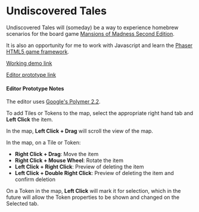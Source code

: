 # Undiscovered Tales
Undiscovered Tales will (someday) be a way to experience homebrew scenarios for the board game [Mansions of Madness Second Edition](https://www.fantasyflightgames.com/en/products/mansions-of-madness-second-edition).

It is also an opportunity for me to work with Javascript and learn the [Phaser HTML5 game framework](https://github.com/photonstorm/phaser).

[Working demo link](https://agentmirv.github.io/undiscoveredtales/)

[Editor prototype link](https://agentmirv.github.io/undiscoveredtales/editor)

#### Editor Prototype Notes

The editor uses [Google's Polymer 2.2](https://www.polymer-project.org).

To add Tiles or Tokens to the map, select the appropriate right hand tab and **Left Click** the item.

In the map, **Left Click + Drag** will scroll the view of the map.

In the map, on a Tile or Token:

* **Right Click + Drag**: Move the item
* **Right Click + Mouse Wheel**: Rotate the item
* **Left Click + Right Click**: Preview of deleting the item
* **Left Click + Double Right Click**: Preview of deleting the item and confirm deletion

On a Token in the map, **Left Click** will mark it for selection, which in the future will allow the Token properties to be shown and changed on the Selected tab.
